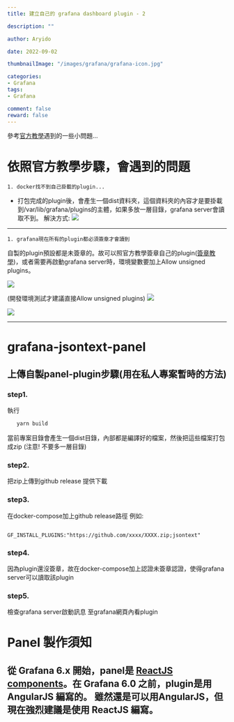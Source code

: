 ```yaml
---
title: 建立自己的 grafana dashboard plugin - 2

description: ""

author: Aryido

date: 2022-09-02

thumbnailImage: "/images/grafana/grafana-icon.jpg"

categories:
- Grafana
tags:
- Grafana

comment: false
reward: false
---
```


參考[官方教學](https://grafana.com/tutorials/build-a-panel-plugin/)遇到的一些小問題...

<!--more-->

# 依照官方教學步驟，會遇到的問題

    1. docker找不到自己掛載的plugin...

- 打包完成的plugin後，會產生一個dist資料夾，這個資料夾的內容才是要掛載到/var/lib/grafana/plugins的主體，如果多放一層目錄，grafana server會讀取不到。
解決方式:
    ![](https://i.imgur.com/5KtvIq1.png)

---
    1. grafana現在所有的plugin都必須簽章才會讀到

自製的plugin預設都是未簽章的。故可以照官方教學簽章自己的plugin([簽章教學](https://grafana.com/docs/grafana/latest/developers/plugins/sign-a-plugin/))，或者需要再啟動grafana server時，環境變數要加上Allow unsigned plugins。

![](https://i.imgur.com/YhSMCtv.png)

(開發環境測試才建議直接Allow unsigned plugins)
![](https://i.imgur.com/OctrLLF.png)

![](https://i.imgur.com/t34XzPh.png)

---

# grafana-jsontext-panel

## 上傳自製panel-plugin步驟(用在私人專案暫時的方法)

### step1.
執行
```bash
   yarn build
```
當前專案目錄會產生一個dist目錄，內部都是編譯好的檔案，然後把這些檔案打包成zip
(注意! 不要多一層目錄)

### step2.
把zip上傳到github release 提供下載

### step3.
在docker-compose加上github release路徑
例如:
```

GF_INSTALL_PLUGINS:"https://github.com/xxxx/XXXX.zip;jsontext"

```

### step4.
因為plugin還沒簽章，故在docker-compose加上認證未簽章認證，使得grafana server可以讀取該plugin


### step5.
檢查grafana server啟動訊息
至grafana網頁內看plugin

# Panel 製作須知

從 Grafana 6.x 開始，panel是 [ReactJS components](https://reactjs.org/docs/components-and-props.html)。在 Grafana 6.0 之前，plugin是用 AngularJS 編寫的。 雖然還是可以用AngularJS，但現在強烈建議是使用 ReactJS 編寫。
---